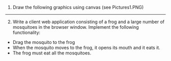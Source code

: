 1. Draw the following graphics using canvas (see Pictures1.PNG)
--------------------------
2. Write a client web application consisting of a frog and a large number of mosquitoes in the browser window. 
Implement the following functionality:
* Drag the mosquito to the frog
* When the mosquito moves to the frog, it opens its mouth and it eats it.
* The frog must eat all the mosquitoes.
